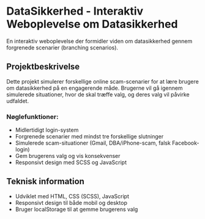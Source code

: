 # DataSikkerhed - Interaktiv Weboplevelse om Datasikkerhed

En interaktiv weboplevelse der formidler viden om datasikkerhed gennem forgrenede scenarier (branching scenarios).

## Projektbeskrivelse
Dette projekt simulerer forskellige online scam-scenarier for at lære brugere om datasikkerhed på en engagerende måde. Brugerne vil gå igennem simulerede situationer, hvor de skal træffe valg, og deres valg vil påvirke udfaldet.

### Nøglefunktioner:
- Midlertidigt login-system
- Forgrenede scenarier med mindst tre forskellige slutninger
- Simulerede scam-situationer (Gmail, DBA/iPhone-scam, falsk Facebook-login)
- Gem brugerens valg og vis konsekvenser
- Responsivt design med SCSS og JavaScript

## Teknisk information
- Udviklet med HTML, CSS (SCSS), JavaScript
- Responsivt design til både mobil og desktop
- Bruger localStorage til at gemme brugerens valg
